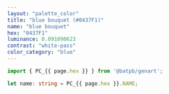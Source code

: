 ```yaml
---
layout: "palette_color"
title: "blue bouquet (#0437F1)"
name: "blue bouquet"
hex: "0437F1"
luminance: 0.091090623
contrast: "white-pass"
color_category: "blue"
---
```


```typescript
import { PC_{{ page.hex }} } from '@batpb/genart';

let name: string = PC_{{ page.hex }}.NAME;
```
